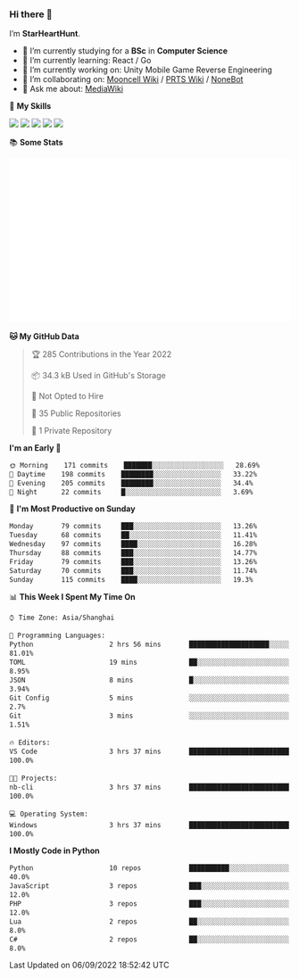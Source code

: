 ### Hi there 👋

I’m **StarHeartHunt**.

- 🏫 I’m currently studying for a **BSc** in **Computer Science**
- 🌱 I’m currently learning: React / Go
- 🔭 I’m currently working on: Unity Mobile Game Reverse Engineering
- 👯 I’m collaborating on: [Mooncell Wiki](https://fgo.wiki/) / [PRTS Wiki](http://prts.wiki/) / [NoneBot](https://github.com/nonebot)
- 💬 Ask me about: [MediaWiki](https://www.mediawiki.org)

🌟 **My Skills**

![](https://img.shields.io/badge/-Python-3e74a2?style=flat-square&logo=Python&logoColor=fff)
![](https://img.shields.io/badge/-Vue-4fc08d?style=flat-square&logo=vue.js&logoColor=fff)
![](https://img.shields.io/badge/-Node.js-339933?style=flat-square&logo=node.js&logoColor=fff)
![](https://img.shields.io/badge/-Linux-000000?style=flat-square&logo=Linux&logoColor=fff)
![](https://img.shields.io/badge/-Dotnet-512bd4?style=flat-square&logo=.net&logoColor=fff)

📚 **Some Stats**

![](https://github.com/StarHeartHunt/github-stats/blob/master/generated/overview.svg)

<!--START_SECTION:waka-->
**🐱 My GitHub Data** 

> 🏆 285 Contributions in the Year 2022
 > 
> 📦 34.3 kB Used in GitHub's Storage 
 > 
> 🚫 Not Opted to Hire
 > 
> 📜 35 Public Repositories 
 > 
> 🔑 1 Private Repository 
 > 
**I'm an Early 🐤** 

```text
🌞 Morning    171 commits    ███████░░░░░░░░░░░░░░░░░░   28.69% 
🌆 Daytime    198 commits    ████████░░░░░░░░░░░░░░░░░   33.22% 
🌃 Evening    205 commits    ████████░░░░░░░░░░░░░░░░░   34.4% 
🌙 Night      22 commits     █░░░░░░░░░░░░░░░░░░░░░░░░   3.69%

```
📅 **I'm Most Productive on Sunday** 

```text
Monday       79 commits     ███░░░░░░░░░░░░░░░░░░░░░░   13.26% 
Tuesday      68 commits     ██░░░░░░░░░░░░░░░░░░░░░░░   11.41% 
Wednesday    97 commits     ████░░░░░░░░░░░░░░░░░░░░░   16.28% 
Thursday     88 commits     ███░░░░░░░░░░░░░░░░░░░░░░   14.77% 
Friday       79 commits     ███░░░░░░░░░░░░░░░░░░░░░░   13.26% 
Saturday     70 commits     ███░░░░░░░░░░░░░░░░░░░░░░   11.74% 
Sunday       115 commits    ████░░░░░░░░░░░░░░░░░░░░░   19.3%

```


📊 **This Week I Spent My Time On** 

```text
⌚︎ Time Zone: Asia/Shanghai

💬 Programming Languages: 
Python                   2 hrs 56 mins       ████████████████████░░░░░   81.01% 
TOML                     19 mins             ██░░░░░░░░░░░░░░░░░░░░░░░   8.95% 
JSON                     8 mins              █░░░░░░░░░░░░░░░░░░░░░░░░   3.94% 
Git Config               5 mins              ░░░░░░░░░░░░░░░░░░░░░░░░░   2.7% 
Git                      3 mins              ░░░░░░░░░░░░░░░░░░░░░░░░░   1.51%

🔥 Editors: 
VS Code                  3 hrs 37 mins       █████████████████████████   100.0%

🐱‍💻 Projects: 
nb-cli                   3 hrs 37 mins       █████████████████████████   100.0%

💻 Operating System: 
Windows                  3 hrs 37 mins       █████████████████████████   100.0%

```

**I Mostly Code in Python** 

```text
Python                   10 repos            ██████████░░░░░░░░░░░░░░░   40.0% 
JavaScript               3 repos             ███░░░░░░░░░░░░░░░░░░░░░░   12.0% 
PHP                      3 repos             ███░░░░░░░░░░░░░░░░░░░░░░   12.0% 
Lua                      2 repos             ██░░░░░░░░░░░░░░░░░░░░░░░   8.0% 
C#                       2 repos             ██░░░░░░░░░░░░░░░░░░░░░░░   8.0%

```



 Last Updated on 06/09/2022 18:52:42 UTC
<!--END_SECTION:waka-->
